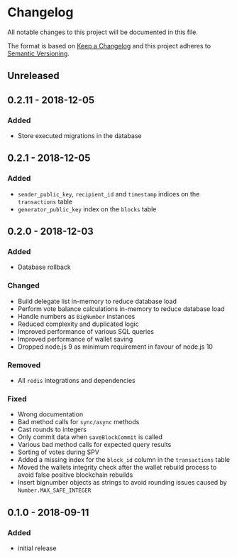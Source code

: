 # Changelog

All notable changes to this project will be documented in this file.

The format is based on [Keep a Changelog](http://keepachangelog.com/en/1.0.0/)
and this project adheres to [Semantic Versioning](http://semver.org/spec/v2.0.0.html).

## Unreleased

## 0.2.11 - 2018-12-05

### Added

- Store executed migrations in the database

## 0.2.1 - 2018-12-05

### Added

- `sender_public_key`, `recipient_id` and `timestamp` indices on the `transactions` table
- `generator_public_key` index on the `blocks` table

## 0.2.0 - 2018-12-03

### Added

- Database rollback

### Changed

- Build delegate list in-memory to reduce database load
- Perform vote balance calculations in-memory to reduce database load
- Handle numbers as `BigNumber` instances
- Reduced complexity and duplicated logic
- Improved performance of various SQL queries
- Improved performance of wallet saving
- Dropped node.js 9 as minimum requirement in favour of node.js 10

### Removed

- All `redis` integrations and dependencies

### Fixed

- Wrong documentation
- Bad method calls for `sync/async` methods
- Cast rounds to integers
- Only commit data when `saveBlockCommit` is called
- Various bad method calls for expected query results
- Sorting of votes during SPV
- Added a missing index for the `block_id` column in the `transactions` table
- Moved the wallets integrity check after the wallet rebuild process to avoid false positive blockchain rebuilds
- Insert bignumber objects as strings to avoid rounding issues caused by `Number.MAX_SAFE_INTEGER`

## 0.1.0 - 2018-09-11

### Added

- initial release
